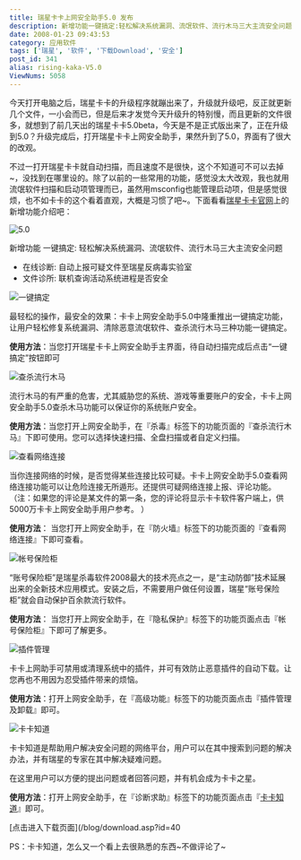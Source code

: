 ```yaml
---
title: 瑞星卡卡上网安全助手5.0 发布
description: 新增功能一键搞定:轻松解决系统漏洞、流氓软件、流行木马三大主流安全问题在线诊断:自动上报可疑文件至瑞星反病毒实验室 文件诊所:联机查询活动系统进程是否安全
date: 2008-01-23 09:43:53
category: 应用软件
tags: ['瑞星', '软件', '下载Download', '安全']
post_id: 341
alias: rising-kaka-V5.0
ViewNums: 5058
---
```


今天打开电脑之后，瑞星卡卡的升级程序就蹦出来了，升级就升级吧，反正就更新几个文件，一小会而已，但是后来才发觉今天升级升的特别慢，而且更新的文件很多，就想到了前几天出的瑞星卡卡5.0beta，今天是不是正式版出来了，正在升级到5.0？升级完成后，打开瑞星卡卡上网安全助手，果然升到了5.0，界面有了很大的改观。

不过一打开瑞星卡卡就自动扫描，而且速度不是很快，这个不知道可不可以去掉~，没找到在哪里设的。除了以前的一些常用的功能，感觉没太大改观，我也就用流氓软件扫描和启动项管理而已，虽然用msconfig也能管理启动项，但是感觉很烦，也不如卡卡的这个看着直观，大概是习惯了吧~。下面看看[瑞星卡卡官网](http://tool.ikaka.com/)上的新增功能介绍吧：

![5.0](http://tool.ikaka.com/images/pic/index_1.gif)

新增功能
一键搞定: 轻松解决系统漏洞、流氓软件、流行木马三大主流安全问题

* 在线诊断: 自动上报可疑文件至瑞星反病毒实验室
* 文件诊所: 联机查询活动系统进程是否安全

![一键搞定](http://tool.ikaka.com/images/shot-new1.png)

最轻松的操作，最安全的效果：卡卡上网安全助手5.0中隆重推出一键搞定功能，让用户轻松修复系统漏洞、清除恶意流氓软件、查杀流行木马三种功能一键搞定。

**使用方法**：当您打开瑞星卡卡上网安全助手主界面，待自动扫描完成后点击“一键搞定”按钮即可

![查杀流行木马](http://tool.ikaka.com/images/shot-new2.png)

流行木马的有严重的危害，尤其威胁您的系统、游戏等重要账户的安全，卡卡上网安全助手5.0查杀木马功能可以保证你的系统账户安全。

**使用方法**：当您打开上网安全助手，在『杀毒』标签下的功能页面的『查杀流行木马』下即可使用。您可以选择快速扫描、全盘扫描或者自定义扫描。

![查看网络连接](http://tool.ikaka.com/images/shot-new3.png)

当你连接网络的时候，是否觉得某些连接比较可疑。卡卡上网安全助手5.0查看网络连接功能可以让危险连接无所遁形。还提供可疑网络连接上报、评论功能。（注：如果您的评论是某文件的第一条，您的评论将显示卡卡软件客户端上，供5000万卡卡上网安全助手用户参考。 ）

**使用方法**： 当您打开上网安全助手，在『防火墙』标签下的功能页面的『查看网络连接』下即可查看。

![帐号保险柜](http://tool.ikaka.com/images/shot-new4.png)

“账号保险柜”是瑞星杀毒软件2008最大的技术亮点之一，是“主动防御”技术延展出来的全新技术应用模式。安装之后，不需要用户做任何设置，瑞星“账号保险柜”就会自动保护百余款流行软件。

**使用方法**： 当您打开上网安全助手，在『隐私保护』标签下的功能页面点击『帐号保险柜』下即可了解更多。

![插件管理](http://tool.ikaka.com/images/shot-new5.png)

卡卡上网助手可禁用或清理系统中的插件，并可有效防止恶意插件的自动下载。让您再也不用因为忍受插件带来的烦恼。

**使用方法**：打开上网安全助手，在『高级功能』标签下的功能页面点击『插件管理及卸载』即可。

![卡卡知道](http://tool.ikaka.com/images/shot-new7.png)

卡卡知道是帮助用户解决安全问题的网络平台，用户可以在其中搜索到问题的解决办法，并有瑞星的专家在其中解决疑难问题。

在这里用户可以方便的提出问题或者回答问题，并有机会成为卡卡之星。

**使用方法**：打开上网安全助手，在『诊断求助』标签下的功能页面点击『[卡卡知道](http://zhidao.ikaka.com/)』即可。

[点击进入下载页面](/blog/download.asp?id=40

PS：卡卡知道，怎么又一个看上去很熟悉的东西~不做评论了~

